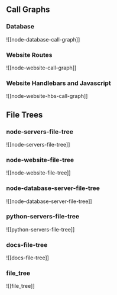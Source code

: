 
```toc
```

## Call Graphs 

### Database 


![[node-database-call-graph]]


### Website Routes 

![[node-website-call-graph]]

### Website Handlebars and Javascript 

![[node-website-hbs-call-graph]]




## File Trees 


### node-servers-file-tree

![[node-servers-file-tree]]

### node-website-file-tree

![[node-website-file-tree]]

### node-database-server-file-tree

![[node-database-server-file-tree]]

### python-servers-file-tree

![[python-servers-file-tree]]

### docs-file-tree

![[docs-file-tree]]

### file_tree

![[file_tree]]